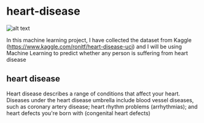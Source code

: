 # heart-disease

![alt text](https://img.webmd.com/dtmcms/live/webmd/consumer_assets/site_images/articles/health_tools/did_you_know_this_could_lead_to_heart_disease_slideshow/493ss_thinkstock_rf_heart_illustration.jpg)


In this machine learning project, I have collected the dataset from Kaggle (https://www.kaggle.com/ronitf/heart-disease-uci) and I will be using Machine Learning to predict whether any person is suffering from heart disease

## heart disease

Heart disease describes a range of conditions that affect your heart. Diseases under the heart disease umbrella include blood vessel diseases, such as coronary artery disease; heart rhythm problems (arrhythmias); and heart defects you're born with (congenital heart defects)



